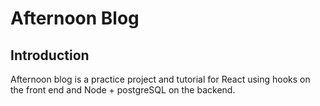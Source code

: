 # Afternoon Blog

## Introduction

Afternoon blog is a practice project and tutorial for React using hooks on the front end and Node + postgreSQL on the backend. 

